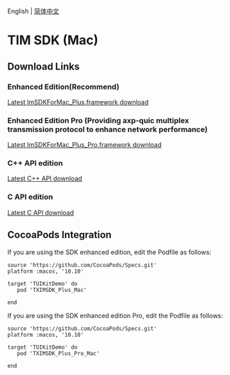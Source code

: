 English | [简体中文](./README_ZH.md)

# TIM SDK (Mac)

## Download Links

### Enhanced Edition(Recommend)
[Latest ImSDKForMac_Plus.framework download](https://im.sdk.qcloud.com/download/plus/7.6.5011/ImSDKForMac_Plus_7.6.5011.framework.zip)

### Enhanced Edition Pro (Providing axp-quic multiplex transmission protocol to enhance network performance)
[Latest ImSDKForMac_Plus_Pro.framework download](https://im.sdk.qcloud.com/download/plus/7.6.5011/ImSDKForMac_Plus_Pro_7.6.5011.framework.zip)

### C++ API edition
[Latest C++ API download](https://im.sdk.qcloud.com/download/plus/7.6.5011/cross_platform/ImSDK_Mac_CPP_7.6.5011.framework.zip)

### C API edition
[Latest C API download](https://im.sdk.qcloud.com/download/plus/7.6.5011/cross_platform/ImSDK_Mac_C_7.6.5011.framework.zip)

## CocoaPods Integration

If you are using the SDK enhanced edition, edit the Podfile as follows:

```
source 'https://github.com/CocoaPods/Specs.git'
platform :macos, '10.10'

target 'TUIKitDemo' do
   pod 'TXIMSDK_Plus_Mac'

end

```

If you are using the SDK enhanced edition Pro, edit the Podfile as follows:

```
source 'https://github.com/CocoaPods/Specs.git'
platform :macos, '10.10'

target 'TUIKitDemo' do
   pod 'TXIMSDK_Plus_Pro_Mac'

end

```
